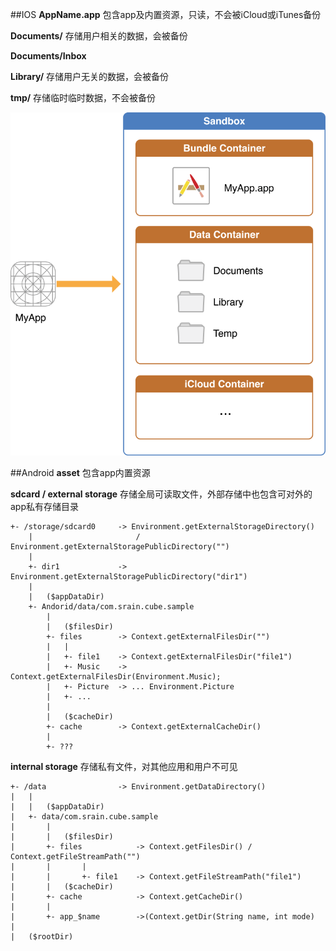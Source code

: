 ##IOS
**AppName.app** 包含app及内置资源，只读，不会被iCloud或iTunes备份

**Documents/** 存储用户相关的数据，会被备份

**Documents/Inbox** 

**Library/** 存储用户无关的数据，会被备份

**tmp/** 存储临时临时数据，不会被备份

![](ios_app_layout.png)

##Android
**asset** 包含app内置资源

**sdcard / external storage** 存储全局可读取文件，外部存储中也包含可对外的app私有存储目录

```
+- /storage/sdcard0     -> Environment.getExternalStorageDirectory()
    |                       / Environment.getExternalStoragePublicDirectory("")
    |
    +- dir1             -> Environment.getExternalStoragePublicDirectory("dir1")
    |
    |   ($appDataDir)
    +- Andorid/data/com.srain.cube.sample
        |
        |   ($filesDir)
        +- files        -> Context.getExternalFilesDir("")
        |   |
        |   +- file1    -> Context.getExternalFilesDir("file1")
        |   +- Music    -> Context.getExternalFilesDir(Environment.Music);
        |   +- Picture  -> ... Environment.Picture
        |   +- ...
        |
        |   ($cacheDir)
        +- cache        -> Context.getExternalCacheDir()
        |
        +- ???
```

**internal storage** 存储私有文件，对其他应用和用户不可见

```
+- /data                -> Environment.getDataDirectory()
|   |
|   |   ($appDataDir)
|   +- data/com.srain.cube.sample
|       |
|       |   ($filesDir)
|       +- files            -> Context.getFilesDir() / Context.getFileStreamPath("")
|       |       |
|       |       +- file1    -> Context.getFileStreamPath("file1")
|       |   ($cacheDir)
|       +- cache            -> Context.getCacheDir()
|       |
|       +- app_$name        ->(Context.getDir(String name, int mode)
|
|   ($rootDir)
```